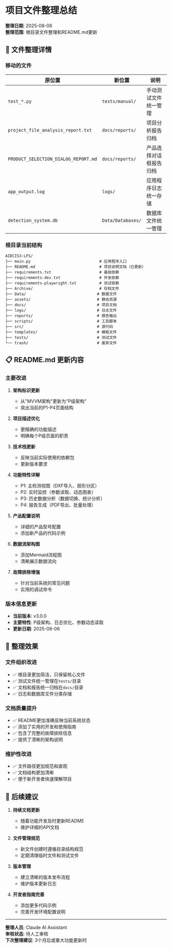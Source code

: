 # 项目文件整理总结

**整理日期**: 2025-08-06  
**整理范围**: 根目录文件整理和README.md更新

## 📁 文件整理详情

### 移动的文件

| 原位置 | 新位置 | 说明 |
|--------|--------|------|
| `test_*.py` | `tests/manual/` | 手动测试文件统一管理 |
| `project_file_analysis_report.txt` | `docs/reports/` | 项目分析报告归档 |
| `PRODUCT_SELECTION_DIALOG_REPORT.md` | `docs/reports/` | 产品选择对话框报告归档 |
| `app_output.log` | `logs/` | 应用程序日志统一存储 |
| `detection_system.db` | `Data/Databases/` | 数据库文件统一管理 |

### 根目录当前结构

```
AIDCIS3-LFS/
├── main.py                              # 应用程序入口
├── README.md                            # 项目说明文档（已更新）
├── requirements.txt                     # 基础依赖
├── requirements-dev.txt                 # 开发依赖
├── requirements-playwright.txt          # 测试依赖
├── Archive/                             # 存档文件
├── Data/                               # 数据文件
├── assets/                             # 静态资源
├── docs/                               # 项目文档
├── logs/                               # 日志文件
├── reports/                            # 报告输出
├── scripts/                            # 工具脚本
├── src/                                # 源代码
├── templates/                          # 模板文件
├── tests/                              # 测试文件
└── trash/                              # 废弃文件
```

## 📋 README.md 更新内容

### 主要改进

1. **架构标识更新**
   - 从"MVVM架构"更新为"P级架构"
   - 突出当前的P1-P4页面结构

2. **项目描述优化**
   - 更精确的功能描述
   - 明确每个P级页面的职责

3. **技术栈更新**
   - 反映当前实际使用的依赖包
   - 更新版本要求

4. **功能特性详解**
   - P1: 主检测视图（DXF导入、扇形分区）
   - P2: 实时监控（参数读取、动态图表）
   - P3: 历史数据分析（数据切换、统计分析）
   - P4: 报告生成（PDF导出、批量处理）

5. **产品配置说明**
   - 详细的产品型号配置
   - 添加新产品的代码示例

6. **数据流架构图**
   - 添加Mermaid流程图
   - 清晰展示数据流向

7. **故障排除增强**
   - 针对当前系统的常见问题
   - 实用的调试命令

### 版本信息更新

- **当前版本**: v3.0.0
- **主要特性**: P级架构、日志优化、参数动态读取
- **更新日期**: 2025-08-06

## 🎯 整理效果

### 文件组织改进

- ✅ 根目录更加简洁，只保留核心文件
- ✅ 测试文件统一管理在`tests/`目录
- ✅ 文档和报告统一归档在`docs/`目录
- ✅ 日志和数据库文件分类存储

### 文档质量提升

- ✅ README更加准确反映当前系统状态
- ✅ 添加了实用的开发和使用指南
- ✅ 包含了完整的故障排除信息
- ✅ 提供了清晰的架构说明

### 维护性改进

- ✅ 文件路径更加规范和直观
- ✅ 文档结构更加清晰
- ✅ 便于新开发者快速理解项目

## 📝 后续建议

1. **持续文档更新**
   - 随着功能开发及时更新README
   - 维护详细的API文档

2. **文件管理规范**
   - 新文件创建时遵循目录结构规范
   - 定期清理临时文件和测试文件

3. **版本管理**
   - 建立清晰的版本发布流程
   - 维护版本更新日志

4. **开发者指南完善**
   - 添加更多代码示例
   - 完善开发环境配置说明

---

**整理人员**: Claude AI Assistant  
**审核状态**: 待人工审核  
**下次整理建议**: 3个月后或重大功能更新时